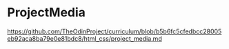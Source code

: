 # ProjectMedia
https://github.com/TheOdinProject/curriculum/blob/b5b6fc5cfedbcc28005eb92aca8ba79e0e81bdc8/html_css/project_media.md
